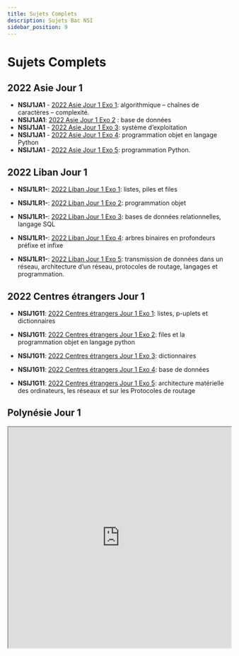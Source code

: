 ```yaml
---
title: Sujets Complets
description: Sujets Bac NSI
sidebar_position: 9
---
```


# Sujets Complets

## 2022 Asie Jour 1

- **NSIJ1JA1** - [2022 Asie Jour 1 Exo 1](./pdf/22-NSIJ1JA1-exo1.pdf): algorithmique – chaînes de caractères – complexité.
- **NSIJ1JA1**: [2022 Asie Jour 1 Exo 2](./pdf/2022-Asie-1-exo2.pdf) : base de données
- **NSIJ1JA1** - [2022 Asie Jour 1 Exo 3](./pdf/22-NSIJ1JA1-exo3-complet.pdf): système d’exploitation
- **NSIJ1JA1** - [2022 Asie Jour 1 Exo 4](./pdf/22-NSIJ1JA1-exo4.pdf): programmation objet en langage Python
- **NSIJ1JA1** - [2022 Asie Jour 1 Exo 5](./pdf/22-NSIJ1JA1-exo5.pdf): programmation Python.

## 2022 Liban Jour 1

- **NSIJ1LR1-**: [2022 Liban Jour 1 Exo 1](./pdf/22-NSIJ1LR1-exo1.pdf): listes, piles et files
- **NSIJ1LR1-**: [2022 Liban Jour 1 Exo 2](./pdf/22-NSIJ1LR1-exo2.pdf): programmation objet

- **NSIJ1LR1-**: [2022 Liban Jour 1 Exo 3](./pdf/22-NSIJ1LR1-exo3-complet.pdf): bases de données relationnelles, langage SQL

- **NSIJ1LR1-**: [2022 Liban Jour 1 Exo 4](./pdf/22-NSIJ1LR1-exo4.pdf): arbres binaires en profondeurs préfixe et infixe
- **NSIJ1LR1-**: [2022 Liban Jour 1 Exo 5](./pdf/22-NSIJ1LR1-exo5.pdf): transmission de données dans un réseau, architecture d’un réseau, protocoles de routage, langages et programmation.

## 2022 Centres étrangers Jour 1

- **NSIJ1G11**: [2022 Centres étrangers Jour 1 Exo 1](./pdf/22-NSIJ1G11-exo1.pdf): listes, p-uplets et dictionnaires
- **NSIJ1G11**: [2022 Centres étrangers Jour 1 Exo 2](./pdf/22-NSIJ1G11-exo2.pdf): files et la programmation objet en langage python
- **NSIJ1G11**: [2022 Centres étrangers Jour 1 Exo 3](./pdf/22-NSIJ1G11-exo3.pdf): dictionnaires

- **NSIJ1G11**: [2022 Centres étrangers Jour 1 Exo 4](./pdf/22-NSIJ1G11-exo4.pdf): base de données

- **NSIJ1G11**: [2022 Centres étrangers Jour 1 Exo 5](./pdf/22-NSIJ1G11-exo5.pdf): architecture matérielle des ordinateurs, les réseaux et sur les Protocoles de routage

## Polynésie Jour 1

<iframe src="https://www.sujetdebac.fr/annales-pdf/2022/spe-numerique-informatique-2022-polynesie-1-sujet-officiel.pdf" width="100%" height="500px"> </iframe>
